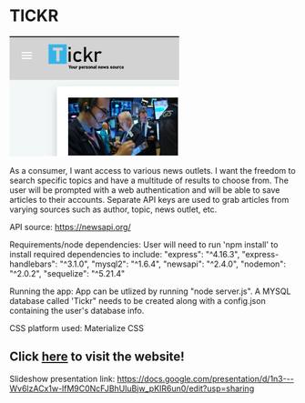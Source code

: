 # TICKR

![TICKR screenshot](tickr.png)

As a consumer, I want access to various news outlets. I want the freedom to search specific topics and have a multitude of results to choose from.
The user will be prompted with a web authentication and will be able to save articles
to their accounts.
Separate API keys are used to grab articles from varying sources such as author, topic, news outlet, etc.

API source: https://newsapi.org/

Requirements/node dependencies:
User will need to run 'npm install' to install required dependencies to include:
"express": "^4.16.3",
"express-handlebars": "^3.1.0",
"mysql2": "^1.6.4",
"newsapi": "^2.4.0",
"nodemon": "^2.0.2",
"sequelize": "^5.21.4"

Running the app:
App can be utlized by running "node server.js".
A MYSQL database called 'Tickr" needs to be created along with a config.json containing the user's database info.

CSS platform used:
Materialize CSS

## Click [here](https://unit15project2.herokuapp.com) to visit the website!

Slideshow presentation link: https://docs.google.com/presentation/d/1n3---Wv6lzACx1w-lfM9C0NcFJBhUluBjw_pKIR6un0/edit?usp=sharing
